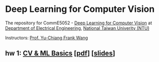 # Deep Learning for Computer Vision
The repository for CommE5052  - [Deep Learning for Computer Vision](http://vllab.ee.ntu.edu.tw/dlcv.html) at [Department of Electrical Engineering](https://web.ee.ntu.edu.tw/eng/index.php), [National Taiwan Univerity (NTU)](http://www.ntu.edu.tw/english/index.html)

Instructors: [Prof. Yu-Chiang Frank Wang](http://vllab.ee.ntu.edu.tw/members.html)
## hw 1: [CV & ML Basics](./hw1) [[pdf](hw1/hw1.pdf)] [[slides](hw1/hw1_intro.pdf)] 
